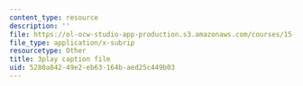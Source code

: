 ```yaml
---
content_type: resource
description: ''
file: https://ol-ocw-studio-app-production.s3.amazonaws.com/courses/15-s50-how-to-win-at-texas-holdem-poker-january-iap-2016/5280a84249e2eb63164baed25c449b03_KTzFk1s2ymE.srt
file_type: application/x-subrip
resourcetype: Other
title: 3play caption file
uid: 5280a842-49e2-eb63-164b-aed25c449b03
---
```

